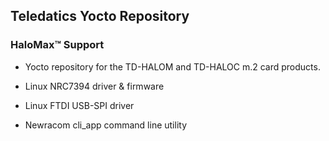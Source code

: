 ## Teledatics Yocto Repository

### HaloMax™ Support

- Yocto repository for the TD-HALOM and TD-HALOC m.2 card products.

- Linux NRC7394 driver & firmware

- Linux FTDI USB-SPI driver

- Newracom cli_app command line utility
